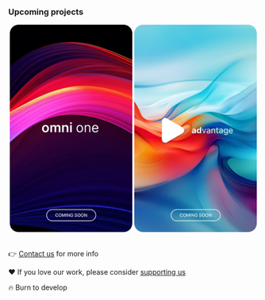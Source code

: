 ### Upcoming projects

<div style="text-align: center">
    <img src="https://github.com/68publishers/.github/raw/main/profile/omni-one.webp"
        alt="omni one"
        title="Full-featured solution for your e-commerce" width="49%">
    <img src="https://github.com/68publishers/.github/raw/main/profile/advantage.webp"
        alt="advantage PRO"
        title="Easily manage content in your apps" width="49%">
</div>
<br>

👉 [Contact us](mailto:hello@68publishers.io) for more info

♥️ If you love our work, please consider [supporting us](https://www.buymeacoffee.com/68publishers)️

🔥 Burn to develop
